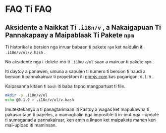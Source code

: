 # FAQ Ti FAQ

## Aksidente a Naikkat Ti `.i18n/v` , a Nakaigapuan Ti Pannakapaay a Maipablaak Ti Pakete `npm`

Ti historikal a bersion nga inruar babaen ti pakete `npm` ket naidulin iti `.i18n/v/ol/v.hash` .

No aksidente nga i-delete-mo ti `.i18n/v/ol` saan a mairuar ti pakete `npm` .

Iti daytoy a panawen, umuna a sapulen ti numero ti bersion ti naudi a bersion ti pannakairuar ti proyektom iti [npmjs.com](//npmjs.com) kas pagarigan, `0.1.9` .

Kalpasanna kitaen ti `bash` iti baba tapno mangpartuat ti file.

```bash
mkdir -p .i18n/v/ol
echo @0.1.9 > .i18n/v/ol/v.hash
```

Imutektekanyo a ti panagtarimaan iti kastoy a wagas ket mapukawna ti pakasaritaan ti papeles, a mamagbalin nga imposible ti in-inut nga i-update ti sumaganad a pannakairuar, ken amin a linaon ket maipakete manen ken mai-upload iti maminsan.
